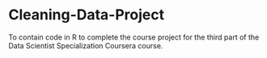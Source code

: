 # Cleaning-Data-Project
To contain code in R to complete the course project for the third part of the Data Scientist Specialization Coursera course.
